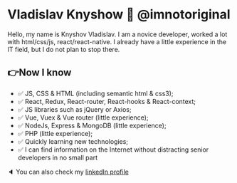 # Vladislav Knyshow :rocket: @imnotoriginal

Hello, my name is Knyshov Vladislav. I am a novice developer, worked a lot with html/css/js, react/react-native. I already have a little experience in the IT field, but I do not plan to stop there.

## :point_right:Now I know
- :white_check_mark: JS, CSS & HTML (including semantic html & css3);
- :white_check_mark: React, Redux, React-router, React-hooks & React-context;
- :white_check_mark: JS libraries such as jQuery or Axios;
- :white_check_mark: Vue, Vuex & Vue router (little experience);
- :white_check_mark: NodeJs, Express & MongoDB (little experience);
- :white_check_mark: PHP (little experience);
- :white_check_mark: Quickly learning new technologies;
- :white_check_mark: I can find information on the Internet without distracting senior developers in no small part

:speaker: You can also check my [linkedIn profile](https://www.linkedin.com/in/vladislav-knyshov/)
